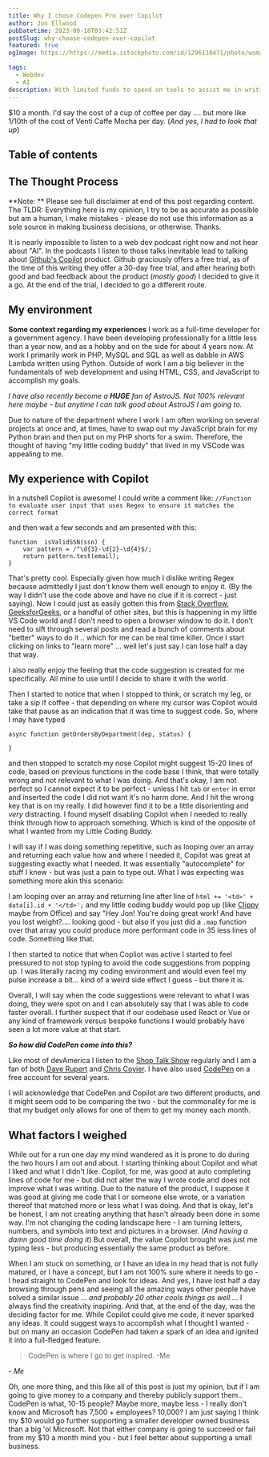 ```yaml
---
title: Why I chose Codepen Pro over Copilot
author: Jon Ellwood
pubDatetime: 2023-09-18T03:42:51Z
postSlug: why-choose-codepen-over-copilot
featured: true
ogImage: https://https://media.istockphoto.com/id/1296110471/photo/woman-hiking-and-going-camping-in-nature.jpg?s=612x612&w=0&k=20&c=MzjTBdwL0GMadIW6THkJ_o5_Roj83xvBweFPKNDoRPM=

tags:
  - Webdev
  - AI
description: With limited funds to spend on tools to assist me in writing code I am presenting my case for choosing CodePen Pro over Github Copilot?
---
```


$10 a month. I'd say the cost of a cup of coffee per day .... but more like 1/10th of the cost of Venti Caffe Mocha per day. (*And yes, I had to look that up*)

## Table of contents

## The Thought Process

**Note: ** Please see full disclaimer at end of this post regarding content. The TLDR: Everything here is my opinion, I try to be as accurate as possible but am a human, I make mistakes - please do not use this information as a sole source in making business decisions, or otherwise. Thanks.

It is nearly impossible to listen to a web dev podcast right now and not hear about "AI". In the podcasts I listen to those talks inevitable lead to talking about [Github's Copilot](https://github.com/features/copilot) product. Github graciously offers a free trial, as of the time of this writing they offer a 30-day free trial, and after hearing both good and bad feedback about the product (*mostly good*) I decided to give it a go. At the end of the trial, I decided to go a different route.

## My environment

**Some context regarding my experiences**
I work as a full-time developer for a government agency. I have been developing professionally for a little less than a year now, and as a hobby and on the side for about 4 years now. At work I primarily work in PHP, MySQL and SQL as well as dabble in AWS Lambda written using Python. Outside of work I am a big believer in the fundamentals of web development and using HTML, CSS, and JavaScript to accomplish my goals. 

*I have also recently become a **HUGE** fan of AstroJS. Not 100% relevant here maybe - but anytime I can talk good about AstroJS I am going to.* 

Due to nature of the department where I work I am often working on several projects at once and, at times, have to swap out my JavaScript brain for my Python brain and then put on my PHP shorts for a swim. Therefore, the thought of having "my little coding buddy" that lived in my VSCode was appealing to me. 

## My experience with Copilot

In a nutshell Copilot is awesome! I could write a comment like: 
`//Function to evaluate user input that uses Regex to ensure it matches the correct format` 

and then wait a few seconds and am presented with this:

    function  isValidSSN(ssn) {   
	    var pattern = /^\d{3}-\d{2}-\d{4}$/; 
	    return pattern.test(email); 
    }
That's pretty cool. Especially given how much I dislike writing Regex because admittedly I just don't know them well enough to enjoy it. (By the way I didn't use the code above and have no clue if it is correct - just saying). Now I could just as easily gotten this from [Stack Overflow,](https://stackoverflow.com/) [GeeksforGeeks](https://www.geeksforgeeks.org/), or a handful of other sites, but this is happening in my little VS Code world and I don't need to open a browser window to do it. I don't need to sift through several posts and read a bunch of comments about "better" ways to do it .. which for me can be real time killer. Once I start clicking on links to "learn more" ...  well let's just say I can lose half a day that way. 

I also really enjoy the feeling that the code suggestion is created for me specifically. All mine to use until I decide to share it with the world. 

Then I started to notice that when I stopped to think, or scratch my leg, or take a sip if coffee - that depending on where my cursor was Copilot would take that pause as an indication that it was time to suggest code. So, where I may have typed 

    async function getOrdersByDepartment(dep, status) {
    
    }
and then stopped to scratch my nose Copilot might suggest 15-20 lines of code, based on previous functions in the code base I think, that were totally wrong and not relevant to what I was doing. And that's okay, I am not perfect so I cannot expect it to be perfect - unless I hit `tab` or `enter` in error and inserted the code I did not want it's no harm done. And I hit the wrong key that is on my really. I did however find it to be a little disorienting and *very* distracting. I found myself disabling Copilot when I needed to really think through how to approach something. Which is kind of the opposite of what I wanted from my Little Coding Buddy. 

I will say if I was doing something repetitive, such as looping over an array and returning each value how and where I needed it, Copilot was great at suggesting exactly what I needed. It was essentially "autocomplete" for stuff I knew - but was just a pain to type out. What I was expecting was something more akin this scenario: 

I am looping over an array and returning line after line of 
`html += '<td>' + data[i].id + '</td>';` 
and my little coding buddy would pop up (like [Clippy](https://en.wikipedia.org/wiki/Office_Assistant) maybe from Office) and say "Hey Jon! You're doing great work! And have you lost weight?.... looking good - but also if you just did a `.map` function over that array you could produce more performant code in 35 less lines of code. Something like that. 

I then started to notice that when Copliot was active I started to feel pressured to not stop typing to avoid the code suggestions from popping up. I was literally racing my coding environment and would even feel my pulse increase a bit... kind of a weird side effect I guess - but there it is. 

Overall, I will say when the code suggestions were relevant to what I was doing, they were spot on and I can absolutely say that I was able to code faster overall. I further suspect that if our codebase used React or Vue or any kind of framework versus bespoke functions I would probably have seen a lot more value at that start. 

**_So how did CodePen come into this?_**

Like most of devAmerica I listen to the [Shop Talk Show](https://shoptalkshow.com/) regularly and I am a fan of both [Dave Rupert](https://daverupert.com/) and [Chris Coyier](https://chriscoyier.net/). I have also used [CodePen](https://codepen.io/jonellwood) on a free account for several years. 

I will acknowledge that CodePen and Copilot are two different products, and it might seem odd to be comparing the two - but the commonality for me is that my budget only allows for one of them to get my money each month.

## What factors I weighed
While out for a run one day my mind wandered as it is prone to do during the two hours I am out and about. I starting thinking about Copilot and what I liked and what I didn't like. Copilot, for me, was good at auto completing lines of code for me - but did not alter the way I wrote code and does not improve what I was writing. Due to the nature of the product, I suppose it was good at giving me code that I or someone else wrote, or a variation thereof that matched more or less what I was doing. And that is okay, let's be honest, I am not creating anything that hasn't already been done in some way. I'm not changing the coding landscape here - I am turning letters, numbers, and symbols into text and pictures in a browser. (*And having a damn good time doing it*) But overall, the value Copilot brought was just me typing less - but producing essentially the same product as before. 

When I am stuck on something, or I have an idea in my head that is not fully matured, or I have a concept, but I am not 100% sure where it needs to go - I head straight to CodePen and look for ideas. And yes, I have lost half a day browsing through pens and seeing all the amazing ways other people have solved a similar issue ... *and probably 20 other cools things as well* ...  I always find the creativity inspiring. And that, at the end of the day, was the deciding factor for me. While Copilot could give me code, it never sparked any ideas. It could suggest ways to accomplish what I thought I wanted - but on many an occasion CodePen had taken a spark of an idea and ignited it into a full-fledged feature.

> CodePen is where I go to get inspired. -Me

<cite>- Me</cite>

Oh, one more thing, and this like all of this post is just my opinion, but if I am going to give money to a company and thereby publicly support them.. CodePen is what, 10-15 people? Maybe more, maybe less - I really don't know and Microsoft has 7,500 + employees? 10,000? I am just saying I think my $10 would go further supporting a smaller developer owned business than a big 'ol Microsoft. Not that either company is going to succeed or fail from my $10 a month mind you - but I feel better about supporting a small business.
